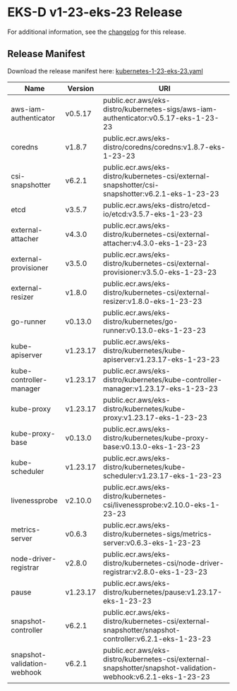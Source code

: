 # EKS-D v1-23-eks-23 Release

For additional information, see the [changelog](CHANGELOG-v1-23-eks-23.md) for this release.

## Release Manifest

Download the release manifest here: [kubernetes-1-23-eks-23.yaml](https://distro.eks.amazonaws.com/kubernetes-1-23/kubernetes-1-23-eks-23.yaml)

| Name | Version | URI |
|------|---------|-----|
| aws-iam-authenticator | v0.5.17 | public.ecr.aws/eks-distro/kubernetes-sigs/aws-iam-authenticator:v0.5.17-eks-1-23-23 |
| coredns | v1.8.7 | public.ecr.aws/eks-distro/coredns/coredns:v1.8.7-eks-1-23-23 |
| csi-snapshotter | v6.2.1 | public.ecr.aws/eks-distro/kubernetes-csi/external-snapshotter/csi-snapshotter:v6.2.1-eks-1-23-23 |
| etcd | v3.5.7 | public.ecr.aws/eks-distro/etcd-io/etcd:v3.5.7-eks-1-23-23 |
| external-attacher | v4.3.0 | public.ecr.aws/eks-distro/kubernetes-csi/external-attacher:v4.3.0-eks-1-23-23 |
| external-provisioner | v3.5.0 | public.ecr.aws/eks-distro/kubernetes-csi/external-provisioner:v3.5.0-eks-1-23-23 |
| external-resizer | v1.8.0 | public.ecr.aws/eks-distro/kubernetes-csi/external-resizer:v1.8.0-eks-1-23-23 |
| go-runner | v0.13.0 | public.ecr.aws/eks-distro/kubernetes/go-runner:v0.13.0-eks-1-23-23 |
| kube-apiserver | v1.23.17 | public.ecr.aws/eks-distro/kubernetes/kube-apiserver:v1.23.17-eks-1-23-23 |
| kube-controller-manager | v1.23.17 | public.ecr.aws/eks-distro/kubernetes/kube-controller-manager:v1.23.17-eks-1-23-23 |
| kube-proxy | v1.23.17 | public.ecr.aws/eks-distro/kubernetes/kube-proxy:v1.23.17-eks-1-23-23 |
| kube-proxy-base | v0.13.0 | public.ecr.aws/eks-distro/kubernetes/kube-proxy-base:v0.13.0-eks-1-23-23 |
| kube-scheduler | v1.23.17 | public.ecr.aws/eks-distro/kubernetes/kube-scheduler:v1.23.17-eks-1-23-23 |
| livenessprobe | v2.10.0 | public.ecr.aws/eks-distro/kubernetes-csi/livenessprobe:v2.10.0-eks-1-23-23 |
| metrics-server | v0.6.3 | public.ecr.aws/eks-distro/kubernetes-sigs/metrics-server:v0.6.3-eks-1-23-23 |
| node-driver-registrar | v2.8.0 | public.ecr.aws/eks-distro/kubernetes-csi/node-driver-registrar:v2.8.0-eks-1-23-23 |
| pause | v1.23.17 | public.ecr.aws/eks-distro/kubernetes/pause:v1.23.17-eks-1-23-23 |
| snapshot-controller | v6.2.1 | public.ecr.aws/eks-distro/kubernetes-csi/external-snapshotter/snapshot-controller:v6.2.1-eks-1-23-23 |
| snapshot-validation-webhook | v6.2.1 | public.ecr.aws/eks-distro/kubernetes-csi/external-snapshotter/snapshot-validation-webhook:v6.2.1-eks-1-23-23 |
